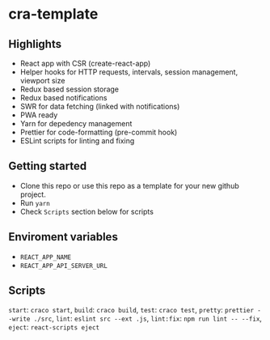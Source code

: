 # cra-template

## Highlights

- React app with CSR (create-react-app)
- Helper hooks for HTTP requests, intervals, session management, viewport size
- Redux based session storage
- Redux based notifications
- SWR for data fetching (linked with notifications)
- PWA ready
- Yarn for depedency management
- Prettier for code-formatting (pre-commit hook)
- ESLint scripts for linting and fixing

## Getting started

- Clone this repo or use this repo as a template for your new github project.
- Run `yarn`
- Check `Scripts` section below for scripts

## Enviroment variables

- `REACT_APP_NAME`
- `REACT_APP_API_SERVER_URL`

## Scripts

`start`: `craco start`,
`build`: `craco build`,
`test`: `craco test`,
`pretty`: `prettier --write ./src`,
`lint`: `eslint src --ext .js`,
`lint:fix`: `npm run lint -- --fix`,
`eject`: `react-scripts eject`
